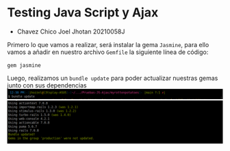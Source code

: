 # Testing Java Script y Ajax
- Chavez Chico Joel Jhotan 20210058J

Primero lo que vamos a realizar, será instalar la gema `Jasmine`, para ello vamos a añadir en nuestro archivo `Gemfile` la siguiente línea de código:

```
gem jasmine
```
Luego, realizamos un `bundle update` para poder actualizar nuestras gemas junto con sus dependencias
![](img/1.png)
![](img/2.png)

